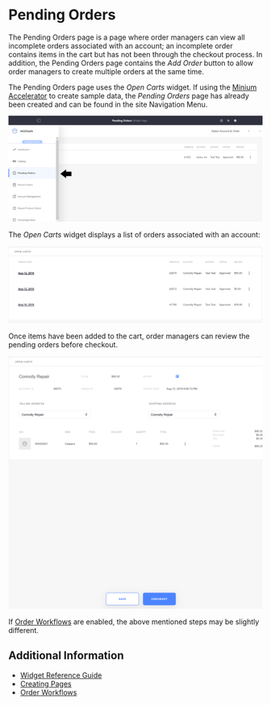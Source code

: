 # Pending Orders

The Pending Orders page is a page where order managers can view all incomplete orders associated with an account; an incomplete order contains items in the cart but has not been through the checkout process. In addition, the Pending Orders page contains the _Add Order_ button to allow order managers to create multiple orders at the same time.

The Pending Orders page uses the _Open Carts_ widget. If using the [Minium Accelerator](../../starting-a-store/using-the-minium-accelerator-to-jump-start-your-b2b-store.md) to create sample data, the _Pending Orders_ page has already been created and can be found in the site Navigation Menu.

![Pending Orders page](./pending-orders/images/01.png)

The _Open Carts_ widget displays a list of orders associated with an account:

![Open Carts widget](./pending-orders/images/02.png)

Once items have been added to the cart, order managers can review the pending orders before checkout.

![Reviewing pending orders](./pending-orders/images/04.png)

If [Order Workflows](../../orders-and-fulfillment/order-workflows/introduction-to-order-workflows.md) are enabled, the above mentioned steps may be slightly different.

## Additional Information

* [Widget Reference Guide](../widget-reference.md)
* [Creating Pages](https://help.liferay.com/hc/en-us/articles/360018171291-Creating-Pages)
* [Order Workflows](../../orders-and-fulfillment/order-workflows/introduction-to-order-workflows.md)
